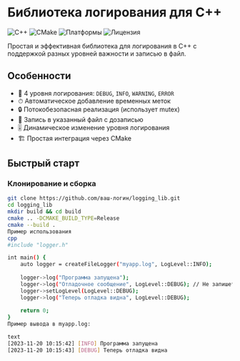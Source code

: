 # Библиотека логирования для C++

![C++](https://img.shields.io/badge/C++-14-blue)
![CMake](https://img.shields.io/badge/CMake-3.10%2B-brightgreen)
![Платформы](https://img.shields.io/badge/Платформы-Linux%20|%20macOS%20|%20Windows-lightgrey)
![Лицензия](https://img.shields.io/badge/Лицензия-MIT-green)

Простая и эффективная библиотека для логирования в C++ с поддержкой разных уровней важности и записью в файл.

## Особенности

- 🚀 4 уровня логирования: `DEBUG`, `INFO`, `WARNING`, `ERROR`
- ⏱ Автоматическое добавление временных меток
- 🔒 Потокобезопасная реализация (использует mutex)
- 📁 Запись в указанный файл с дозаписью
- 🎚 Динамическое изменение уровня логирования
- 🏗 Простая интеграция через CMake

## Быстрый старт

### Клонирование и сборка

```bash
git clone https://github.com/ваш-логин/logging_lib.git
cd logging_lib
mkdir build && cd build
cmake .. -DCMAKE_BUILD_TYPE=Release
cmake --build .
Пример использования
cpp
#include "logger.h"

int main() {
    auto logger = createFileLogger("myapp.log", LogLevel::INFO);
    
    logger->log("Программа запущена");
    logger->log("Отладочное сообщение", LogLevel::DEBUG); // Не запишется
    logger->setLogLevel(LogLevel::DEBUG);
    logger->log("Теперь отладка видна", LogLevel::DEBUG);
    
    return 0;
}
Пример вывода в myapp.log:

text
[2023-11-20 10:15:42] [INFO] Программа запущена
[2023-11-20 10:15:43] [DEBUG] Теперь отладка видна

